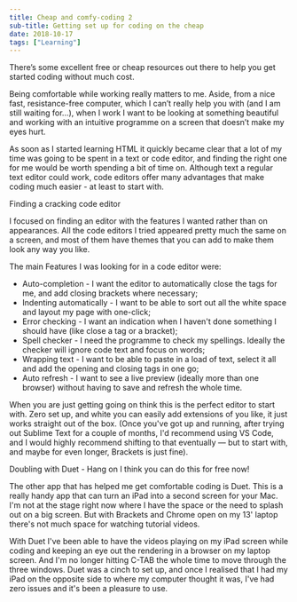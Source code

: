 ```yaml
---
title: Cheap and comfy-coding 2
sub-title: Getting set up for coding on the cheap
date: 2018-10-17
tags: ["Learning"]
---
```


There’s some excellent free or cheap resources out there to help you get started coding without much cost.

Being comfortable while working really matters to me. Aside, from a nice fast, resistance-free computer, which I can’t really help you with (and I am still waiting for...), when I work I want to be looking at something beautiful and working with an intuitive programme on a screen that doesn’t make my eyes hurt.

As soon as I started learning HTML it quickly became clear that a lot of my time was going to be spent in a text or code editor, and finding the right one for me would be worth spending a bit of time on. Although text a regular text editor could work, code editors offer many advantages that make coding much easier - at least to start with.

Finding a cracking code editor

I focused on finding an editor with the features I wanted rather than on appearances. All the code editors I tried appeared pretty much the same on a screen, and most of them have themes that you can add to make them look any way you like.

The main Features I was looking for in a code editor were:

- Auto-completion - I want the editor to automatically close the tags for me, and add closing brackets where necessary;
- Indenting automatically - I want to be able to sort out all the white space and layout my page with one-click;
- Error checking - I want an indication when I haven't done something I should have (like close a tag or a bracket);
- Spell checker - I need the programme to check my spellings. Ideally the checker will ignore code text and focus on words;
- Wrapping text - I want to be able to paste in a load of text, select it all and add the opening and closing tags in one go;
- Auto refresh - I want to see a live preview (ideally more than one browser) without having to save and refresh the whole time.

When you are just getting going on think this is the perfect editor to start with. Zero set up, and white you can easily add extensions of you like, it just works straight out of the box. (Once you've got up and running, after trying out Sublime Text for a couple of months, I'd recommend using VS Code, and I would highly recommend shifting to that eventually — but to start with, and maybe for even longer, Brackets is just fine).

Doubling with Duet - Hang on I think you can do this for free now!

The other app that has helped me get comfortable coding is Duet. This is a really handy app that can turn an iPad into a second screen for your Mac. I'm not at the stage right now where I have the space or the need to splash out on a big screen. But with Brackets and Chrome open on my 13' laptop there's not much space for watching tutorial videos.

With Duet I've been able to have the videos playing on my iPad screen while coding and keeping an eye out the rendering in a browser on my laptop screen. And I'm no longer hitting C-TAB the whole time to move through the three windows. Duet was a cinch to set up, and once I realised that I had my iPad on the opposite side to where my computer thought it was, I've had zero issues and it's been a pleasure to use.
